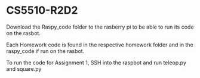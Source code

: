 # CS5510-R2D2

Download the Raspy_code folder to the rasberry pi to be able to run its code on the rasbot.

Each Homework code is found in the respective homework folder and in the raspy_code if run on the rasbot.

To run the code for Assignment 1, SSH into the raspbot and run teleop.py and square.py
